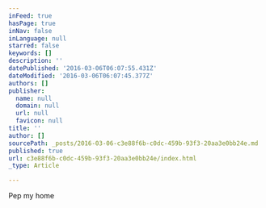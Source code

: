 ```yaml
---
inFeed: true
hasPage: true
inNav: false
inLanguage: null
starred: false
keywords: []
description: ''
datePublished: '2016-03-06T06:07:55.431Z'
dateModified: '2016-03-06T06:07:45.377Z'
authors: []
publisher:
  name: null
  domain: null
  url: null
  favicon: null
title: ''
author: []
sourcePath: _posts/2016-03-06-c3e88f6b-c0dc-459b-93f3-20aa3e0bb24e.md
published: true
url: c3e88f6b-c0dc-459b-93f3-20aa3e0bb24e/index.html
_type: Article

---
```

Pep my home